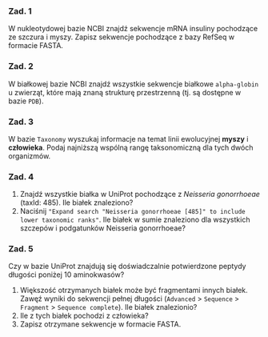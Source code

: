 ### Zad. 1
W nukleotydowej bazie NCBI znajdź sekwencje mRNA insuliny pochodzące ze szczura i myszy. Zapisz sekwencje pochodzące z bazy RefSeq w formacie FASTA.

### Zad. 2
W białkowej bazie NCBI znajdź wszystkie sekwencje białkowe `alpha-globin` u zwierząt, które mają znaną strukturę przestrzenną (tj. są dostępne w bazie `PDB`).

### Zad. 3
W bazie `Taxonomy` wyszukaj informacje na temat linii ewolucyjnej **myszy** i **człowieka**. Podaj najniższą wspólną rangę taksonomiczną dla tych dwóch organizmów.


### Zad. 4
1. Znajdź wszystkie białka w UniProt pochodzące z *Neisseria gonorrhoeae* (taxId: 485). Ile białek znaleziono?
2. Naciśnij `"Expand search "Neisseria gonorrhoeae [485]" to include lower taxonomic ranks"`. Ile białek w sumie znaleziono dla wszystkich szczepów i podgatunków Neisseria gonorrhoeae?

### Zad. 5
Czy w bazie UniProt znajdują się doświadczalnie potwierdzone peptydy długości poniżej 10 aminokwasów?
1. Większość otrzymanych białek może być fragmentami innych białek. Zawęź wyniki do sekwencji pełnej długości (`Advanced` > `Sequence` > `Fragment` > `Sequence complete`). Ile białek znalezionio?
2. Ile z tych białek pochodzi z człowieka?
3. Zapisz otrzymane sekwencje w formacie FASTA.